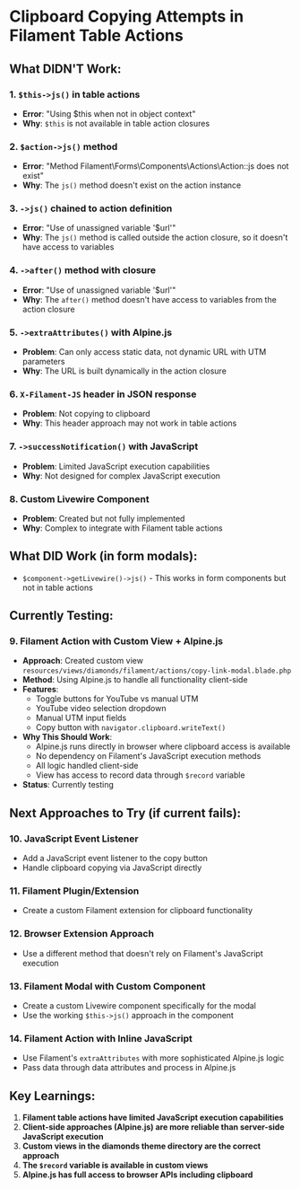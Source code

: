 # Clipboard Copying Attempts in Filament Table Actions

## What DIDN'T Work:

### 1. `$this->js()` in table actions
- **Error**: "Using $this when not in object context"
- **Why**: `$this` is not available in table action closures

### 2. `$action->js()` method
- **Error**: "Method Filament\Forms\Components\Actions\Action::js does not exist"
- **Why**: The `js()` method doesn't exist on the action instance

### 3. `->js()` chained to action definition
- **Error**: "Use of unassigned variable '$url'"
- **Why**: The `js()` method is called outside the action closure, so it doesn't have access to variables

### 4. `->after()` method with closure
- **Error**: "Use of unassigned variable '$url'"
- **Why**: The `after()` method doesn't have access to variables from the action closure

### 5. `->extraAttributes()` with Alpine.js
- **Problem**: Can only access static data, not dynamic URL with UTM parameters
- **Why**: The URL is built dynamically in the action closure

### 6. `X-Filament-JS` header in JSON response
- **Problem**: Not copying to clipboard
- **Why**: This header approach may not work in table actions

### 7. `->successNotification()` with JavaScript
- **Problem**: Limited JavaScript execution capabilities
- **Why**: Not designed for complex JavaScript execution

### 8. Custom Livewire Component
- **Problem**: Created but not fully implemented
- **Why**: Complex to integrate with Filament table actions

## What DID Work (in form modals):
- `$component->getLivewire()->js()` - This works in form components but not in table actions

## Currently Testing:

### 9. Filament Action with Custom View + Alpine.js
- **Approach**: Created custom view `resources/views/diamonds/filament/actions/copy-link-modal.blade.php`
- **Method**: Using Alpine.js to handle all functionality client-side
- **Features**: 
  - Toggle buttons for YouTube vs manual UTM
  - YouTube video selection dropdown
  - Manual UTM input fields
  - Copy button with `navigator.clipboard.writeText()`
- **Why This Should Work**: 
  - Alpine.js runs directly in browser where clipboard access is available
  - No dependency on Filament's JavaScript execution methods
  - All logic handled client-side
  - View has access to record data through `$record` variable
- **Status**: Currently testing

## Next Approaches to Try (if current fails):

### 10. JavaScript Event Listener
- Add a JavaScript event listener to the copy button
- Handle clipboard copying via JavaScript directly

### 11. Filament Plugin/Extension
- Create a custom Filament extension for clipboard functionality

### 12. Browser Extension Approach
- Use a different method that doesn't rely on Filament's JavaScript execution

### 13. Filament Modal with Custom Component
- Create a custom Livewire component specifically for the modal
- Use the working `$this->js()` approach in the component

### 14. Filament Action with Inline JavaScript
- Use Filament's `extraAttributes` with more sophisticated Alpine.js logic
- Pass data through data attributes and process in Alpine.js

## Key Learnings:

1. **Filament table actions have limited JavaScript execution capabilities**
2. **Client-side approaches (Alpine.js) are more reliable than server-side JavaScript execution**
3. **Custom views in the diamonds theme directory are the correct approach**
4. **The `$record` variable is available in custom views**
5. **Alpine.js has full access to browser APIs including clipboard** 